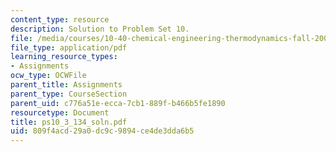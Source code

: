 ```yaml
---
content_type: resource
description: Solution to Problem Set 10.
file: /media/courses/10-40-chemical-engineering-thermodynamics-fall-2003/809f4acd29a0dc9c9894ce4de3dda6b5_ps10_3_134_soln.pdf
file_type: application/pdf
learning_resource_types:
- Assignments
ocw_type: OCWFile
parent_title: Assignments
parent_type: CourseSection
parent_uid: c776a51e-ecca-7cb1-889f-b466b5fe1890
resourcetype: Document
title: ps10_3_134_soln.pdf
uid: 809f4acd-29a0-dc9c-9894-ce4de3dda6b5
---
```

